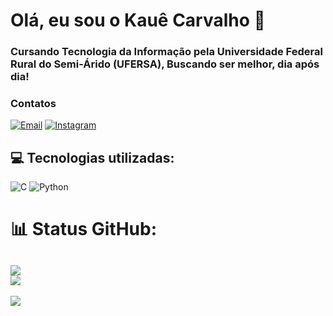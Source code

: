 # Olá, eu sou o Kauê Carvalho 👋
### Cursando Tecnologia da Informação pela Universidade Federal Rural do Semi-Árido (UFERSA), Buscando ser melhor, dia após dia!

### Contatos
[![Email](https://img.shields.io/badge/Gmail-D14836?style=for-the-badge&logo=gmail&logoColor=white)](https://mail.google.com/mail/u/0/?view=cm&fs=1&to=kauecarvalho2028@gmail.com)
[![Instagram](https://img.shields.io/badge/Instagram-E4405F?style=for-the-badge&logo=instagram&logoColor=white)](https://www.instagram.com/kaue_carvalho11_/?theme=dark)

## 💻 Tecnologias utilizadas:
![C](https://img.shields.io/badge/c-%2300599C.svg?style=for-the-badge&logo=c&logoColor=white) ![Python](https://img.shields.io/badge/python-3670A0?style=for-the-badge&logo=python&logoColor=ffdd54)
# 📊 Status GitHub:
![](https://github-readme-streak-stats.herokuapp.com/?user=KaueCarvalho11&theme=dark&hide_border=true)<br/>
![](https://github-readme-stats.vercel.app/api/top-langs/?username=KaueCarvalho11&theme=dark&hide_border=false&include_all_commits=false&count_private=false&layout=compact)
---
[![](https://visitcount.itsvg.in/api?id=KaueCarvalho11&icon=3&color=4)](https://visitcount.itsvg.in)
